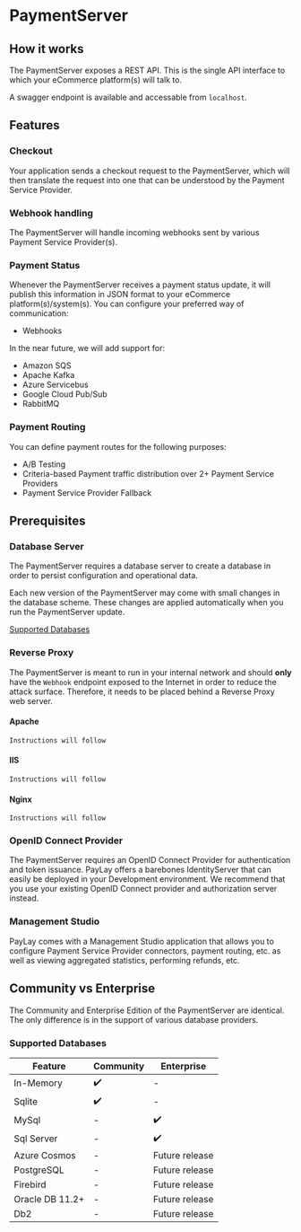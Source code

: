 PaymentServer
=============

## How it works
The PaymentServer exposes a REST API. This is the single API interface to which your eCommerce platform(s) will talk to.

A swagger endpoint is available and accessable from `localhost`.

## Features

### Checkout
Your application sends a checkout request to the PaymentServer, which will then translate the request into one that can be understood by the Payment Service Provider.

### Webhook handling
The PaymentServer will handle incoming webhooks sent by various Payment Service Provider(s).

### Payment Status
Whenever the PaymentServer receives a payment status update, it will publish this information in JSON format to your eCommerce platform(s)/system(s). You can configure your preferred way of communication:

- Webhooks

In the near future, we will add support for:
- Amazon SQS
- Apache Kafka
- Azure Servicebus
- Google Cloud Pub/Sub
- RabbitMQ

### Payment Routing
You can define payment routes for the following purposes:
- A/B Testing
- Criteria-based Payment traffic distribution over 2+ Payment Service Providers
- Payment Service Provider Fallback

## Prerequisites

### Database Server
The PaymentServer requires a database server to create a database in order to persist configuration and operational data.

Each new version of the PaymentServer may come with small changes in the database scheme. These changes are applied automatically when you run the PaymentServer update.

[Supported Databases](#Supported-Databases)

### Reverse Proxy
The PaymentServer is meant to run in your internal network and should **only** have the `Webhook` endpoint exposed to the Internet in order to reduce the attack surface. Therefore, it needs to be placed behind a Reverse Proxy web server.

#### Apache
~~~
Instructions will follow
~~~

#### IIS
~~~
Instructions will follow
~~~

#### Nginx
~~~
Instructions will follow
~~~

### OpenID Connect Provider
The PaymentServer requires an OpenID Connect Provider for authentication and token issuance. PayLay offers a barebones IdentityServer that can easily be deployed in your Development environment. We recommend that you use your existing OpenID Connect provider and authorization server instead.

### Management Studio
PayLay comes with a Management Studio application that allows you to configure Payment Service Provider connectors, payment routing, etc. as well as viewing aggregated statistics, performing refunds, etc.

## Community vs Enterprise
The Community and Enterprise Edition of the PaymentServer are identical. The only difference is in the support of various database providers.

### Supported Databases

| Feature           | Community | Enterprise     |
|-------------------|-----------|----------------|
| In-Memory         | ✔️️        | ️-              |
| Sqlite            | ✔️️️️️        | -              |
| MySql             | -         | ✔️️             |
| Sql Server        | -         | ✔️️             |
| Azure Cosmos      | -         | Future release |
| PostgreSQL        | -         | Future release |
| Firebird          | -         | Future release |
| Oracle DB 11.2+   | -         | Future release |
| Db2               | -         | Future release |